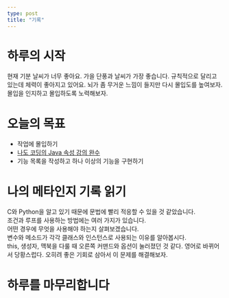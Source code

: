 ```yaml
---
type: post
title: "기록"
---
```


# 하루의 시작
  현재 기분 날씨가 너무 좋아요.
  가을 단풍과 날씨가 가장 좋습니다.
  규칙적으로 달리고 있는데 체력이 좋아지고 있어요.
  뇌가 좀 무거운 느낌이 들지만 다시 몰입도를 높여보자.
  몰입을 인지하고 몰입하도록 노력해보자.
  
# 오늘의 목표 
  - 작업에 몰입하기
  - [나도 코딩의 Java 속성 강의 완수](https://www.youtube.com/watch?v=DNCBaeCoMug&t=2087s)
  - 기능 목록을 작성하고 하나 이상의 기능을 구현하기
    
# 나의 메타인지 기록 읽기
  C와 Python을 알고 있기 때문에 문법에 빨리 적응할 수 있을 것 같았습니다.   
  조건과 루프를 사용하는 방법에는 여러 가지가 있습니다.  
  어떤 경우에 무엇을 사용해야 하는지 살펴보겠습니다.    
  변수와 메소드가 각각 클래스와 인스턴스로 사용되는 이유를 알아봅시다.    
  this, 생성자,
  맥북을 다룰 때 오른쪽 커맨드와 옵션이 눌러졌던 것 같다. 
  영어로 바뀌어서 당황스럽다. 
  오히려 좋은 기회로 삼아서 이 문제를 해결해보자.
  
# 하루를 마무리합니다
